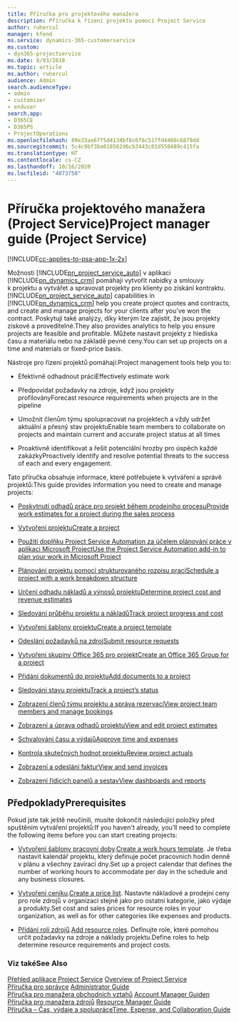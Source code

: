 ```yaml
---
title: Příručka pro projektového manažera
description: Příručka k řízení projektu pomocí Project Service
author: ruhercul
manager: kfend
ms.service: dynamics-365-customerservice
ms.custom:
- dyn365-projectservice
ms.date: 8/03/2018
ms.topic: article
ms.author: ruhercul
audience: Admin
search.audienceType:
- admin
- customizer
- enduser
search.app:
- D365CE
- D365PS
- ProjectOperations
ms.openlocfilehash: 89e33ae67f5d4134bf8c6f6c517fd4460c6879dd
ms.sourcegitcommit: 5c4c9bf3ba018562d6cb3443c01d550489c415fa
ms.translationtype: HT
ms.contentlocale: cs-CZ
ms.lasthandoff: 10/16/2020
ms.locfileid: "4073750"
---
```

# <a name="project-manager-guide-project-service"></a><span data-ttu-id="a41fe-103">Příručka projektového manažera (Project Service)</span><span class="sxs-lookup"><span data-stu-id="a41fe-103">Project manager guide (Project Service)</span></span>

[!INCLUDE[cc-applies-to-psa-app-1x-2x](../includes/cc-applies-to-psa-app-1x-2x.md)]

<span data-ttu-id="a41fe-104">Možnosti [!INCLUDE[pn_project_service_auto](../includes/pn-project-service-auto.md)] v aplikaci [!INCLUDE[pn_dynamics_crm](../includes/pn-dynamics-crm.md)] pomáhají vytvořit nabídky a smlouvy k projektu a vytvářet a spravovat projekty pro klienty po získání kontraktu.</span><span class="sxs-lookup"><span data-stu-id="a41fe-104">[!INCLUDE[pn_project_service_auto](../includes/pn-project-service-auto.md)] capabilities in [!INCLUDE[pn_dynamics_crm](../includes/pn-dynamics-crm.md)] help you create project quotes and contracts, and create and manage projects for your clients after you’ve won the contract.</span></span> <span data-ttu-id="a41fe-105">Poskytují také analýzy, díky kterým lze zajistit, že jsou projekty ziskové a proveditelné.</span><span class="sxs-lookup"><span data-stu-id="a41fe-105">They also provides analytics to help you ensure projects are feasible and profitable.</span></span> <span data-ttu-id="a41fe-106">Můžete nastavit projekty z hlediska času a materiálu nebo na základě pevné ceny.</span><span class="sxs-lookup"><span data-stu-id="a41fe-106">You can set up projects on a time and materials or fixed-price basis.</span></span>  
  
 <span data-ttu-id="a41fe-107">Nástroje pro řízení projektů pomáhají:</span><span class="sxs-lookup"><span data-stu-id="a41fe-107">Project management tools help you to:</span></span>  
  
-   <span data-ttu-id="a41fe-108">Efektivně odhadnout práci</span><span class="sxs-lookup"><span data-stu-id="a41fe-108">Effectively estimate work</span></span>  
  
-   <span data-ttu-id="a41fe-109">Předpovídat požadavky na zdroje, když jsou projekty profilovány</span><span class="sxs-lookup"><span data-stu-id="a41fe-109">Forecast resource requirements when projects are in the pipeline</span></span>  
  
-   <span data-ttu-id="a41fe-110">Umožnit členům týmu spolupracovat na projektech a vždy udržet aktuální a přesný stav projektu</span><span class="sxs-lookup"><span data-stu-id="a41fe-110">Enable team members to collaborate on projects and maintain current and accurate project status at all times</span></span>  
  
-   <span data-ttu-id="a41fe-111">Proaktivně identifikovat a řešit potenciální hrozby pro úspěch každé zakázky</span><span class="sxs-lookup"><span data-stu-id="a41fe-111">Proactively identify and resolve potential threats to the success of each and every engagement.</span></span>  
  
<span data-ttu-id="a41fe-112">Tato příručka obsahuje informace, které potřebujete k vytváření a správě projektů:</span><span class="sxs-lookup"><span data-stu-id="a41fe-112">This guide provides information you need to create and manage projects:</span></span>  
  
-   [<span data-ttu-id="a41fe-113">Poskytnutí odhadů práce pro projekt během prodejního procesu</span><span class="sxs-lookup"><span data-stu-id="a41fe-113">Provide work estimates for a project during the sales process</span></span>](../psa/provide-estimates-project-during-sales-process.md)  
  
-   [<span data-ttu-id="a41fe-114">Vytvoření projektu</span><span class="sxs-lookup"><span data-stu-id="a41fe-114">Create a project</span></span>](../psa/create-project.md)  
  
-   [<span data-ttu-id="a41fe-115">Použití doplňku Project Service Automation za účelem plánování práce v aplikaci Microsoft Project</span><span class="sxs-lookup"><span data-stu-id="a41fe-115">Use the Project Service Automation add-in to plan your work in Microsoft Project</span></span>](../psa/add-plan-work-microsoft-project.md)  
  
-   [<span data-ttu-id="a41fe-116">Plánování projektu pomocí strukturovaného rozpisu prací</span><span class="sxs-lookup"><span data-stu-id="a41fe-116">Schedule a project with a work breakdown structure</span></span>](../psa/schedule-project-work-breakdown-structure.md)  
  
-   [<span data-ttu-id="a41fe-117">Určení odhadu nákladů a výnosů projektu</span><span class="sxs-lookup"><span data-stu-id="a41fe-117">Determine project cost and revenue estimates</span></span>](../psa/determine-project-cost-revenue-estimates.md)  
  
-   [<span data-ttu-id="a41fe-118">Sledování průběhu projektu a nákladů</span><span class="sxs-lookup"><span data-stu-id="a41fe-118">Track project progress and cost</span></span>](../psa/track-project-progress-cost.md)  
  
-   [<span data-ttu-id="a41fe-119">Vytvoření šablony projektu</span><span class="sxs-lookup"><span data-stu-id="a41fe-119">Create a project template</span></span>](../psa/create-project-template.md)  
  
-   [<span data-ttu-id="a41fe-120">Odeslání požadavků na zdroj</span><span class="sxs-lookup"><span data-stu-id="a41fe-120">Submit resource requests</span></span>](../psa/submit-resource-requests.md)  
  
-   [<span data-ttu-id="a41fe-121">Vytvoření skupiny Office 365 pro projekt</span><span class="sxs-lookup"><span data-stu-id="a41fe-121">Create an Office 365 Group for a project</span></span>](../psa/create-office-365-group-project.md)  
  
-   [<span data-ttu-id="a41fe-122">Přidání dokumentů do projektu</span><span class="sxs-lookup"><span data-stu-id="a41fe-122">Add documents to a project</span></span>](../psa/add-documents-project.md)  
  
-   [<span data-ttu-id="a41fe-123">Sledování stavu projektu</span><span class="sxs-lookup"><span data-stu-id="a41fe-123">Track a project’s status</span></span>](../psa/track-project-status.md)  
  
-   [<span data-ttu-id="a41fe-124">Zobrazení členů týmu projektu a správa rezervací</span><span class="sxs-lookup"><span data-stu-id="a41fe-124">View project team members and manage bookings</span></span>](../psa/view-project-team-members-manage-bookings.md)  
  
-   [<span data-ttu-id="a41fe-125">Zobrazení a úprava odhadů projektu</span><span class="sxs-lookup"><span data-stu-id="a41fe-125">View and edit project estimates</span></span>](../psa/view-edit-project-estimates.md)  
  
-   [<span data-ttu-id="a41fe-126">Schvalování času a výdajů</span><span class="sxs-lookup"><span data-stu-id="a41fe-126">Approve time and expenses</span></span>](../psa/approve-time-expenses.md)  
  
-   [<span data-ttu-id="a41fe-127">Kontrola skutečných hodnot projektu</span><span class="sxs-lookup"><span data-stu-id="a41fe-127">Review project actuals</span></span>](../psa/review-project-actuals.md)  
  
-   [<span data-ttu-id="a41fe-128">Zobrazení a odeslání faktur</span><span class="sxs-lookup"><span data-stu-id="a41fe-128">View and send invoices</span></span>](../psa/view-send-invoices.md)  
  
-   [<span data-ttu-id="a41fe-129">Zobrazení řídicích panelů a sestav</span><span class="sxs-lookup"><span data-stu-id="a41fe-129">View dashboards and reports</span></span>](../psa/view-dashboards-reports.md)  
  
## <a name="prerequisites"></a><span data-ttu-id="a41fe-130">Předpoklady</span><span class="sxs-lookup"><span data-stu-id="a41fe-130">Prerequisites</span></span>  
 <span data-ttu-id="a41fe-131">Pokud jste tak ještě neučinili, musíte dokončit následující položky před spuštěním vytváření projektů:</span><span class="sxs-lookup"><span data-stu-id="a41fe-131">If you haven't already, you’ll need to complete the following items before you can start creating projects:</span></span>  
  
-   <span data-ttu-id="a41fe-132">[Vytvoření šablony pracovní doby](../psa/create-work-hours-template.md).</span><span class="sxs-lookup"><span data-stu-id="a41fe-132">[Create a work hours template](../psa/create-work-hours-template.md).</span></span> <span data-ttu-id="a41fe-133">Je třeba nastavit kalendář projektu, který definuje počet pracovních hodin denně v plánu a všechny zavírací dny.</span><span class="sxs-lookup"><span data-stu-id="a41fe-133">Set up a project calendar that defines the number of working hours to accommodate per day in the schedule and any business closures.</span></span>  
  
-   <span data-ttu-id="a41fe-134">[Vytvoření ceníku](../psa/create-price-list.md).</span><span class="sxs-lookup"><span data-stu-id="a41fe-134">[Create a price list](../psa/create-price-list.md).</span></span> <span data-ttu-id="a41fe-135">Nastavte nákladové a prodejní ceny pro role zdrojů v organizaci stejně jako pro ostatní kategorie, jako výdaje a produkty.</span><span class="sxs-lookup"><span data-stu-id="a41fe-135">Set cost and sales prices for resource roles in your organization, as well as for other categories like expenses and products.</span></span>  
  
-   <span data-ttu-id="a41fe-136">[Přidání rolí zdrojů](../psa/add-resource-roles.md).</span><span class="sxs-lookup"><span data-stu-id="a41fe-136">[Add resource roles](../psa/add-resource-roles.md).</span></span> <span data-ttu-id="a41fe-137">Definujte role, které pomohou určit požadavky na zdroje a náklady projektu.</span><span class="sxs-lookup"><span data-stu-id="a41fe-137">Define roles to help determine resource requirements and project costs.</span></span>  
  
### <a name="see-also"></a><span data-ttu-id="a41fe-138">Viz také</span><span class="sxs-lookup"><span data-stu-id="a41fe-138">See Also</span></span>  
 <span data-ttu-id="a41fe-139">[Přehled aplikace Project Service](../psa/overview.md) </span><span class="sxs-lookup"><span data-stu-id="a41fe-139">[Overview of Project Service](../psa/overview.md) </span></span>  
 <span data-ttu-id="a41fe-140">[Příručka pro správce](../psa/admin-guide.md) </span><span class="sxs-lookup"><span data-stu-id="a41fe-140">[Administrator Guide](../psa/admin-guide.md) </span></span>  
 <span data-ttu-id="a41fe-141">[Příručka pro manažera obchodních vztahů](../psa/account-manager-guide.md) </span><span class="sxs-lookup"><span data-stu-id="a41fe-141">[Account Manager Guiden](../psa/account-manager-guide.md) </span></span>  
 <span data-ttu-id="a41fe-142">[Příručka pro manažera zdrojů](../psa/resource-manager-guide.md) </span><span class="sxs-lookup"><span data-stu-id="a41fe-142">[Resource Manager Guide](../psa/resource-manager-guide.md) </span></span>  
 [<span data-ttu-id="a41fe-143">Příručka – Čas, výdaje a spolupráce</span><span class="sxs-lookup"><span data-stu-id="a41fe-143">Time, Expense, and Collaboration Guide</span></span>](../psa/time-expense-collaboration-guide.md)

